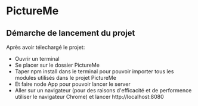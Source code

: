 # PictureMe
## Démarche de lancement du projet 

Après avoir télechargé le projet:
- Ouvrir un terminal 
- Se placer sur le dossier PictureMe
- Taper npm install dans le terminal pour pouvoir importer tous les modules utilisés dans le projet PictureMe
- Et faire node App pour pouvoir lancer le server
- Aller sur un navigateur (pour des raisons d'efficacité et de performence utiliser le navigateur Chrome)  et lancer        http://localhost:8080
